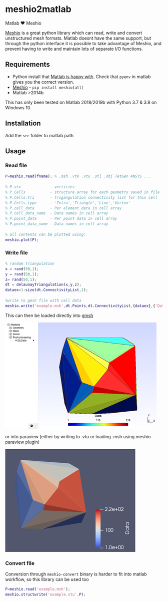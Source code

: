 # meshio2matlab

Matlab ❤ Meshio

[Meshio](https://github.com/nschloe/meshio) is a great python library which can read, write and convert unstructured mesh formats. Matlab doesnt have the same support, but through the python interface it is possible to take advantage of Meshio, and prevent having to write and maintain lots of separate I/O functions.

## Requirements

- Python install that [Matlab is happy with](https://www.mathworks.com/help/matlab/matlab_external/system-and-configuration-requirements.html). Check that `pyenv` in matlab gives you the correct version.
- [Meshio](https://github.com/nschloe/meshio) - `pip install meshio[all]`
- Matlab >2014b

This has only been tested on Matlab 2018/2019b with Python 3.7 & 3.8 on Windows 10.

## Installation

Add the `src` folder to matlab path

## Usage

### Read file

```matlab
P=meshio.read(fname); % .msh .vtk .vtu .stl .obj TetGen ANSYS ...

% P.vtx             - verticies
% P.Cells           - structure array for each geometry saved in file
% P.Cells.tri       - Trigangulation connectivity list for this cell
% P.Cells.type      - 'Tetra','Triangle','Line','Vertex'
% P.cell_data       - Per element data in cell array
% P.cell_data_name  - Data names in cell array
% P.point_data      - Per point data in cell array
% P.point_data_name - Data names in cell array

% all contents can be plotted using:
meshio.plot(P);
```

### Write file

```matlab
% random triangulation
x = rand(50,1);
y = rand(50,1);
z= rand(50,1);
dt = delaunayTriangulation(x,y,z);
dataex=1:size(dt.ConnectivityList,1);

%write to gmsh file with cell data
meshio.write('example.msh',dt.Points,dt.ConnectivityList,{dataex},{'Data'});
```

This can then be loaded directly into [gmsh](https://gmsh.info/)

![gmsh](examples/figures/RandEx_gmsh.png)

or into paraview (either by writing to .vtu or loading .msh using meshio paraview plugin)

![paraview](examples/figures/RandEx_paraview.png)

### Convert file

Conversion through `meshio-convert` binary is harder to fit into matlab workflow, so this library can be used too

```matlab
P=meshio.read('example.msh');
meshio.structwrite('example.vtu',P);
```
